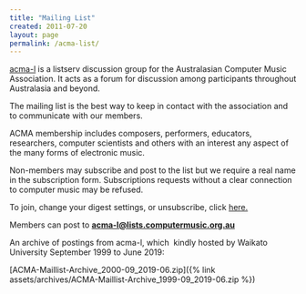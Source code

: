 ```yaml
---
title: "Mailing List"
created: 2011-07-20
layout: page
permalink: /acma-list/
---
```


[acma-l](https://lists.computermusic.org.au/mailman/listinfo/acma-l) is a listserv discussion group for the Australasian Computer Music Association. It acts as a forum for discussion among participants throughout Australasia and beyond.

The mailing list is the best way to keep in contact with the association and to communicate with our members.

ACMA membership includes composers, performers, educators, researchers, computer scientists and others with an interest any aspect of the many forms of electronic music. 

Non-members may subscribe and post to the list but we require a real name in the subscription form. Subscriptions requests without a clear connection to computer music may be refused.

To join, change your digest settings, or unsubscribe, click [here.](https://lists.computermusic.org.au/mailman/listinfo/acma-l)

Members can post to **acma-l@lists.computermusic.org.au**

An archive of postings from acma-l, which  kindly hosted by Waikato University September 1999 to June 2019:

[ACMA-Maillist-Archive\_2000-09\_2019-06.zip]({% link assets/archives/ACMA-Maillist-Archive_1999-09_2019-06.zip %})

